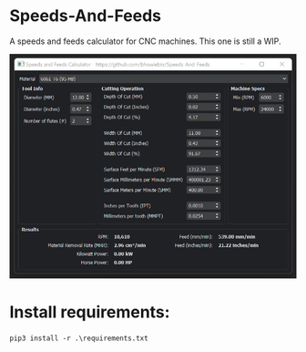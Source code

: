 # Speeds-And-Feeds
A speeds and feeds calculator for CNC machines. This one is still a WIP.

![GUI image](images/GUI.png)


# Install requirements:
`pip3 install -r .\requirements.txt`
